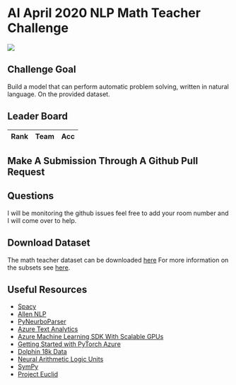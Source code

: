 # AI April 2020 NLP Math Teacher Challenge


![](https://images.pexels.com/photos/163032/office-pen-calculator-computation-163032.jpeg?auto=compress&cs=tinysrgb&dpr=2&h=750&w=1260)

## Challenge Goal 

Build a model that can perform automatic problem solving, written in natural language. On the provided dataset.


## Leader Board

|  Rank  | Team | Acc   |
|---     |    --|---    |

## Make A Submission Through A Github Pull Request

## Questions 

I will be monitoring the github issues feel free to add your room number and I will come over to help.

## Download Dataset

The math teacher dataset can be downloaded [here](https://www.microsoft.com/research/wp-content/uploads/2016/02//dolphin-number_word_std.zip?WT.mc_id=aiml-0000-abornst) For more information on the subsets see [here](https://www.microsoft.com/research/wp-content/uploads/2016/02//dolphin-sigmadolphin.datasets.pdf?WT.mc_id=aiml-0000-abornst).


## Useful Resources

- [Spacy](https://spacy.io/)
- [Allen NLP](https://allennlp.org/)
- [PyNeurboParser](https://github.com/aribornstein/pyNeurboParser)
- [Azure Text Analytics](https://azure.microsoft.com/services/cognitive-services/text-analytics/?WT.mc_id=aiml-0000-abornst)
- [Azure Machine Learning SDK With Scalable GPUs](https://azure.microsoft.com/blog/what-s-new-in-azure-machine-learning-service/?utm_source=abornst&utm_medium=github&utm_campaign=link&WT.mc_id=aiml-0000-abornst)
- [Getting Started with PyTorch Azure](https://docs.microsoft.com/learn/modules/interactive-deep-learning/index?WT.mc_id=aiml-0000-abornst)
- [Dolphin 18k Data](https://www.microsoft.com/research/wp-content/uploads/2015/08/dolphin18k-v1.1.zip?WT.mc_id=aiml-0000-abornst)
- [Neural Arithmetic Logic Units](https://github.com/kevinzakka/NALU-pytorch)
- [SymPy](https://www.sympy.org/en/index.html)
- [Project Euclid](https://allenai.org/euclid/)
